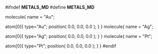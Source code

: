 #ifndef __METALS_MD__
#define __METALS_MD__

molecule{
  name = "Au";
  
  atom[0]{
     type="Au";
     position( 0.0, 0.0, 0.0 );
  }
}
molecule{
  name = "Ag";
  
  atom[0]{
     type="Ag";
     position( 0.0, 0.0, 0.0 );
  }
}
molecule{
  name = "Pt";
  
  atom[0]{
     type="Pt";
     position( 0.0, 0.0, 0.0 );
  }
}
#endif
